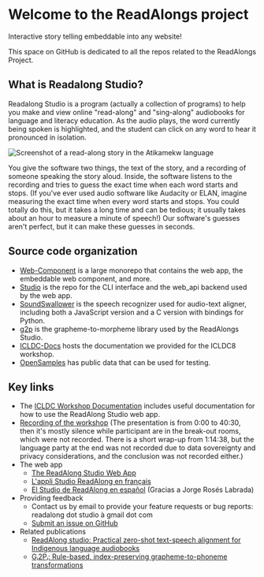 # Welcome to the ReadAlongs project

Interactive story telling embeddable into any website!

This space on GitHub is dedicated to all the repos related to the ReadAlongs Project.

## What is Readalong Studio?

Readalong Studio is a program (actually a collection of programs) to help you make and view online "read-along" and "sing-along" audiobooks for language and literacy education. As the audio plays, the word currently being spoken is highlighted, and the student can click on any word to hear it pronounced in isolation.

![Screenshot of a read-along story in the Atikamekw language](https://readalongs.github.io/ICLDC-Docs/images/nikikw-small.png "A read-along story from the Atikamekw language")

You give the software two things, the text of the story, and a recording of someone speaking the story aloud. Inside, the software listens to the recording and tries to guess the exact time when each word starts and stops. (If you've ever used audio software like Audacity or ELAN, imagine measuring the exact time when every word starts and stops. You could totally do this, but it takes a long time and can be tedious; it usually takes about an hour to measure a minute of speech!)  Our software's guesses aren't perfect, but it can make these guesses in seconds.

## Source code organization

 - [Web-Component](https://github.com/ReadAlongs/web-component) is a large monorepo that contains the web app, the embeddable web component, and more.
 - [Studio](https://github.com/ReadAlongs/Studio) is the repo for the CLI interface and the web_api backend used by the web app.
 - [SoundSwallower](https://github.com/ReadAlongs/SoundSwallower) is the speech recognizer used for audio-text aligner, including both a JavaScript version and a C version with bindings for Python.
 - [g2p](https://github.com/roedoejet/g2p) is the grapheme-to-morpheme library used by the ReadAlongs Studio.
 - [ICLDC-Docs](https://github.com/ReadAlongs/ICLDC-Docs) hosts the documentation we provided for the ICLDC8 workshop.
 - [OpenSamples](https://github.com/ReadAlongs/OpenSamples) has public data that can be used for testing.
 
## Key links

 - The [ICLDC Workshop Documentation](https://readalongs.github.io/ICLDC-Docs/) includes useful documentation for how to use the ReadAlong Studio web app.
 - [Recording of the workshop](https://www.youtube.com/watch?v=9CwDCtJGl6w) (The presentation is from 0:00 to 40:30, then it's mostly silence while participant are in the break-out rooms, which were not recorded. There is a short wrap-up from 1:14:38, but the language party at the end was not recorded due to data sovereignty and privacy considerations, and the conclusion was not recorded either.)
 - The web app
   - [The ReadAlong Studio Web App](https://readalong-studio.mothertongues.org/)
   - [L'appli Studio ReadAlong en français](https://readalong-studio.mothertongues.org/fr/)
   - [El Studio de ReadAlong en español](https://readalong-studio.mothertongues.org/es/) (Gracias a Jorge Rosés Labrada)
 - Providing feedback
   - Contact us by email to provide your feature requests or bug reports: readalong dot studio à gmail dot com
   - [Submit an issue on GitHub](https://github.com/ReadAlongs/Web-Component/issues)
 - Related publications
   - [ReadAlong studio: Practical zero-shot text-speech alignment for Indigenous language audiobooks](https://nrc-publications.canada.ca/eng/view/object/?id=fad56ec7-77a0-4e64-98e8-c3e36ce5ac1c)
   - [Gᵢ2Pᵢ: Rule-based, index-preserving grapheme-to-phoneme transformations](https://nrc-publications.canada.ca/eng/view/object/?id=de4b961d-54bf-4187-a3fc-d875ac285e79)



